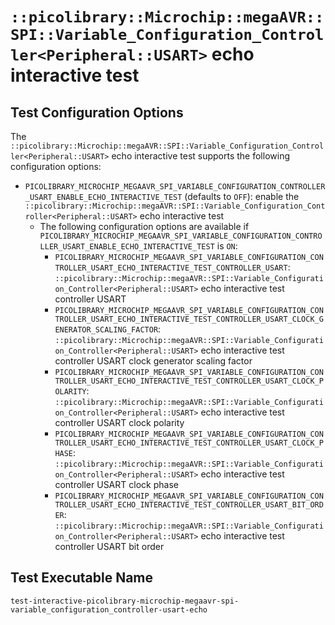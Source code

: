 # `::picolibrary::Microchip::megaAVR::SPI::Variable_Configuration_Controller<Peripheral::USART>` echo interactive test

## Test Configuration Options
The
`::picolibrary::Microchip::megaAVR::SPI::Variable_Configuration_Controller<Peripheral::USART>`
echo interactive test supports the following configuration options:
- `PICOLIBRARY_MICROCHIP_MEGAAVR_SPI_VARIABLE_CONFIGURATION_CONTROLLER_USART_ENABLE_ECHO_INTERACTIVE_TEST`
  (defaults to `OFF`): enable the
  `::picolibrary::Microchip::megaAVR::SPI::Variable_Configuration_Controller<Peripheral::USART>`
  echo interactive test
    - The following configuration options are available if
      `PICOLIBRARY_MICROCHIP_MEGAAVR_SPI_VARIABLE_CONFIGURATION_CONTROLLER_USART_ENABLE_ECHO_INTERACTIVE_TEST`
      is `ON`:
        - `PICOLIBRARY_MICROCHIP_MEGAAVR_SPI_VARIABLE_CONFIGURATION_CONTROLLER_USART_ECHO_INTERACTIVE_TEST_CONTROLLER_USART`:
          `::picolibrary::Microchip::megaAVR::SPI::Variable_Configuration_Controller<Peripheral::USART>`
          echo interactive test controller USART
        - `PICOLIBRARY_MICROCHIP_MEGAAVR_SPI_VARIABLE_CONFIGURATION_CONTROLLER_USART_ECHO_INTERACTIVE_TEST_CONTROLLER_USART_CLOCK_GENERATOR_SCALING_FACTOR`:
          `::picolibrary::Microchip::megaAVR::SPI::Variable_Configuration_Controller<Peripheral::USART>`
          echo interactive test controller USART clock generator scaling factor
        - `PICOLIBRARY_MICROCHIP_MEGAAVR_SPI_VARIABLE_CONFIGURATION_CONTROLLER_USART_ECHO_INTERACTIVE_TEST_CONTROLLER_USART_CLOCK_POLARITY`:
          `::picolibrary::Microchip::megaAVR::SPI::Variable_Configuration_Controller<Peripheral::USART>`
          echo interactive test controller USART clock polarity
        - `PICOLIBRARY_MICROCHIP_MEGAAVR_SPI_VARIABLE_CONFIGURATION_CONTROLLER_USART_ECHO_INTERACTIVE_TEST_CONTROLLER_USART_CLOCK_PHASE`:
          `::picolibrary::Microchip::megaAVR::SPI::Variable_Configuration_Controller<Peripheral::USART>`
          echo interactive test controller USART clock phase
        - `PICOLIBRARY_MICROCHIP_MEGAAVR_SPI_VARIABLE_CONFIGURATION_CONTROLLER_USART_ECHO_INTERACTIVE_TEST_CONTROLLER_USART_BIT_ORDER`:
          `::picolibrary::Microchip::megaAVR::SPI::Variable_Configuration_Controller<Peripheral::USART>`
          echo interactive test controller USART bit order

## Test Executable Name
`test-interactive-picolibrary-microchip-megaavr-spi-variable_configuration_controller-usart-echo`

